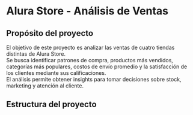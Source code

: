 
# Alura Store - Análisis de Ventas

## Propósito del proyecto
El objetivo de este proyecto es analizar las ventas de cuatro tiendas distintas de Alura Store.  
Se busca identificar patrones de compra, productos más vendidos, categorías más populares, costos de envío promedio y la satisfacción de los clientes mediante sus calificaciones.  
El análisis permite obtener insights para tomar decisiones sobre stock, marketing y atención al cliente.

## Estructura del proyecto

